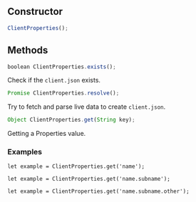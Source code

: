 ## Constructor
```javascript
ClientProperties();
```

## Methods
```javascript
boolean ClientProperties.exists();
```
Check if the `client.json` exists.

```javascript
Promise ClientProperties.resolve();
```
Try to fetch and parse live data to create `client.json`.

```javascript
Object ClientProperties.get(String key);
```
Getting a Properties value.
### Examples
```
let example = ClientProperties.get('name');
```
```
let example = ClientProperties.get('name.subname');
```
```
let example = ClientProperties.get('name.subname.other');
```